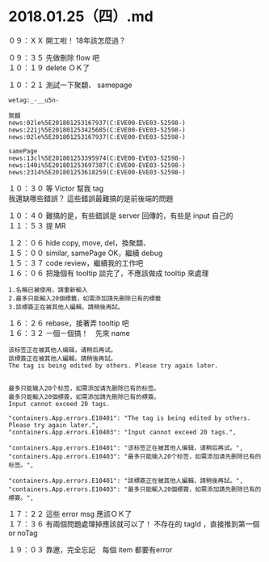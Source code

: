 # 2018.01.25（四）.md


０９：ＸＸ 開工啦！ 18年該怎麼過？  

０９：３５ 先做刪除 flow 吧  
１０：１９ delete ＯＫ了  

１０：２１ 測試一下聚纇、 samepage  
```
wetag:_-__u5n-

聚纇
news:02le%5E201801253167937(C:EVE00-EVE03-52598-)
news:221j%5E201801253425685(C:EVE00-EVE03-52598-)
news:02le%5E201801253167937(C:EVE00-EVE03-52598-)

samePage
news:13cl%5E201801253395974(C:EVE00-EVE03-52598-)
news:140i%5E201801253697387(C:EVE00-EVE03-52598-)
news:2314%5E201801253618259(C:EVE00-EVE03-52598-)
```

１０：３０ 等 Victor 幫我 tag  
我還缺哪些錯誤？ 這些錯誤最難搞的是前後端的問題  

１０：４０ 難搞的是，有些錯誤是 server 回傳的，有些是 input 自己的  
１１：５３ 提 MR  

１２：０６ hide copy, move, del，換聚纇、  
１５：００ similar, samePage OK，繼續 debug  
１５：３７ code review，繼續我的工作吧  
１６：０６ 把幾個有 tooltip 談完了，不應該做成 tooltip 來處理  
```
1.名稱已被使用，請重新輸入
2.最多只能輸入20個標籤，如需添加請先刪除已有的標籤
3.該標簽正在被其他人編輯，請稍後再試。
```

１６：２６ rebase，接著弄 tooltip 吧  
１６：３２ ㄧ個ㄧ個搞！　先來 name   

```
该标签正在被其他人编辑，请稍后再试。
該標簽正在被其他人編輯，請稍後再試。
The tag is being edited by others. Please try again later.


最多只能输入20个标签，如需添加请先删除已有的标签。
最多只能輸入20個標簽，如需添加請先刪除已有的標簽。
Input cannot exceed 20 tags.

"containers.App.errors.E10401": "The tag is being edited by others. Please try again later.",
"containers.App.errors.E10403": "Input cannot exceed 20 tags.",

"containers.App.errors.E10401": "该标签正在被其他人编辑，请稍后再试。",
"containers.App.errors.E10403": "最多只能输入20个标签，如需添加请先删除已有的标签。",

"containers.App.errors.E10401": "該標簽正在被其他人編輯，請稍後再試。",
"containers.App.errors.E10403": "最多只能輸入20個標簽，如需添加請先刪除已有的標簽。",
```

１７：２２ 這些 error msg 應該ＯＫ了  
１７：３６ 有兩個問題處理掉應該就可以了！ 不存在的 tagId ，直接推到第一個 or noTag  

１９：０３ 靠邀，完全忘記　每個 item 都要有error  
